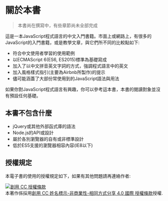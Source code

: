 # 關於本書

> 本書尚在撰寫中，有些章節尚未全部完成

這是一本JavaScript程式語言的中文入門書籍。市面上或網路上，有很多的JavaScript的入門書籍，或是教學文章，與它們所不同的比較點如下:

- 符合中文使用者學習的使用範例
- 以ECMAScript 6(ES6, ES2015)標準為基礎寫成
- 加入了以中文拼音英文字詞的方式，強調程式語言中的英文
- 加入風格樣式指引(主要為Airbnb所製作)的提示
- 儘可能涵蓋了大部份常使用到的JavaScript語法與用法

如果你對JavaScript程式語言有興趣，你可以參考這本書，本書的閱讀對象並沒有預設任何基礎。

## 本書不包含什麼

- jQuery或其他外部函式庫的語法
- Node.js的API或設計
- 屬於各別瀏覽器的自有或非標準設計
- 低於ES5支援的瀏覽器相容內容(IE8以下)

## 授權規定

本電子書的使用的授權規定如下，如果有其他問題請再連絡作者:

<a rel="license" href="http://creativecommons.org/licenses/by-nc-sa/4.0/"><img alt="創用 CC 授權條款" style="border-width:0" src="https://i.creativecommons.org/l/by-nc-sa/4.0/88x31.png" /></a><br />本著作係採用<a rel="license" href="http://creativecommons.org/licenses/by-nc-sa/4.0/">創用 CC 姓名標示-非商業性-相同方式分享 4.0 國際 授權條款</a>授權.
